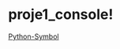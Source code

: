 # proje1_console!

[Python-Symbol](https://github.com/user-attachments/assets/54b431ae-5168-47eb-b8ae-f7518bce6a25)
